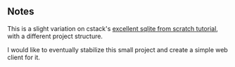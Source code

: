 ## Notes

This is a slight variation on cstack's [excellent sqlite from scratch tutorial](https://github.com/cstack/db_tutorial), with a different project structure.

I would like to eventually stabilize this small project and create a simple web client for it.
